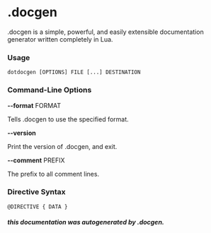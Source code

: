 # .docgen

 .docgen is a simple, powerful, and easily extensible documentation generator written completely in Lua.



### Usage

 `dotdocgen [OPTIONS] FILE [...] DESTINATION`



### Command-Line Options

 **--format** FORMAT

 Tells .docgen to use the specified format.



 **--version**

 Print the version of .docgen, and exit.



 **--comment** PREFIX

 The prefix to all comment lines.



### Directive Syntax

 `@DIRECTIVE { DATA }`



##### _this documentation was autogenerated by .docgen._